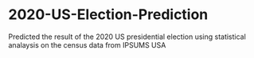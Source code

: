 # 2020-US-Election-Prediction
Predicted the result of the 2020 US presidential election using statistical analaysis on the census data from IPSUMS USA
